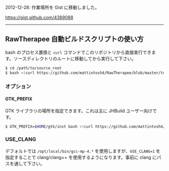 
2012-12-28: 作業場所を Gist に移動しました。

https://gist.github.com/4389088

***

## RawTherapee 自動ビルドスクリプトの使い方

bash のプロセス置換と `curl` コマンドでこのリポジトリから直接実行できます。ソースディレクトリのルートに移動してから実行して下さい。

```bash
$ cd /path/to/source_root
$ bash <(curl https://github.com/mattintosh4/RawTherapee/blob/master/tools/osx/buildRT_mac)
```

### オプション

#### GTK_PREFIX

GTK ライブラリの場所を指定できます。これは主に JHBuild ユーザー向けです。

```bash
$ GTK_PREFIX=$HOME/gtk/inst bash <(curl https://github.com/mattintosh4/RawTherapee/blob/master/tools/osx/buildRT_mac)
```

### USE_CLANG

デフォルトでは `/opt/local/bin/gcc-mp-4.*` を使用しますが、`USE_CLANG=1` を指定することで clang/clang++ を使用するようになります。事前に clang にパスを通して下さい。